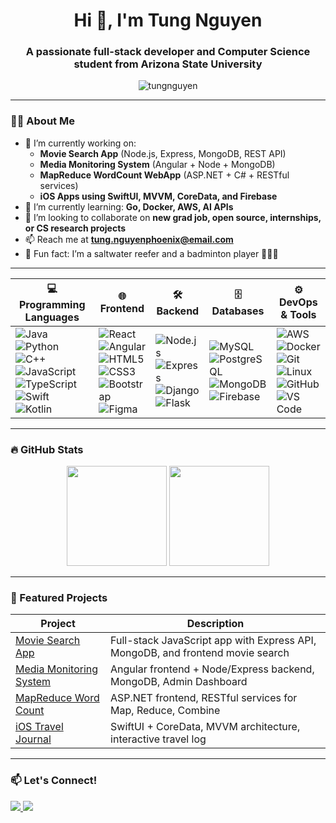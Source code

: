 <h1 align="center">Hi 👋, I'm Tung Nguyen</h1>
<h3 align="center">A passionate full-stack developer and Computer Science student from Arizona State University</h3>

<p align="center">
  <img src="https://komarev.com/ghpvc/?username=tungnguyen&label=Profile%20views&color=0e75b6&style=flat" alt="tungnguyen" />
</p>

---

### 👨‍💻 About Me

- 🔭 I’m currently working on:
  - **Movie Search App** (Node.js, Express, MongoDB, REST API)
  - **Media Monitoring System** (Angular + Node + MongoDB)
  - **MapReduce WordCount WebApp** (ASP.NET + C# + RESTful services)
  - **iOS Apps using SwiftUI, MVVM, CoreData, and Firebase**
- 🌱 I’m currently learning: **Go, Docker, AWS, AI APIs**
- 👯 I’m looking to collaborate on **new grad job, open source, internships, or CS research projects**
- 📫 Reach me at **tung.nguyenphoenix@email.com**
- 🐠 Fun fact: I’m a saltwater reefer and a badminton player 🧜‍♂️🏸

---

| 💻 Programming Languages                                                                                                                                                                                                                                                                                                                                                                                                                                                                                                                                                                                                                                                                                                                | 🌐 Frontend                                                                                                                                                                                                                                                                                                                                                                                                                                                                                                                                                                                                           | 🛠️ Backend                                                                                                                                                                                                                                                                                                                                                                                                            | 🗄️ Databases                                                                                                                                                                                                                                                                                                                                                                                                                    | ⚙️ DevOps & Tools                                                                                                                                                                                                                                                                                                                                                                                                                                                                                                                                                                                                       |
| --------------------------------------------------------------------------------------------------------------------------------------------------------------------------------------------------------------------------------------------------------------------------------------------------------------------------------------------------------------------------------------------------------------------------------------------------------------------------------------------------------------------------------------------------------------------------------------------------------------------------------------------------------------------------------------------------------------------------------------- | --------------------------------------------------------------------------------------------------------------------------------------------------------------------------------------------------------------------------------------------------------------------------------------------------------------------------------------------------------------------------------------------------------------------------------------------------------------------------------------------------------------------------------------------------------------------------------------------------------------------- | ---------------------------------------------------------------------------------------------------------------------------------------------------------------------------------------------------------------------------------------------------------------------------------------------------------------------------------------------------------------------------------------------------------------------- | -------------------------------------------------------------------------------------------------------------------------------------------------------------------------------------------------------------------------------------------------------------------------------------------------------------------------------------------------------------------------------------------------------------------------------- | ----------------------------------------------------------------------------------------------------------------------------------------------------------------------------------------------------------------------------------------------------------------------------------------------------------------------------------------------------------------------------------------------------------------------------------------------------------------------------------------------------------------------------------------------------------------------------------------------------------------------- |
| ![Java](https://img.shields.io/badge/-Java-007396?style=flat\&logo=java\&logoColor=white) <br> ![Python](https://img.shields.io/badge/-Python-3776AB?style=flat\&logo=python\&logoColor=white) <br> ![C++](https://img.shields.io/badge/-C++-00599C?style=flat\&logo=c%2b%2b\&logoColor=white) <br> ![JavaScript](https://img.shields.io/badge/-JavaScript-F7DF1E?style=flat\&logo=javascript\&logoColor=black) <br> ![TypeScript](https://img.shields.io/badge/-TypeScript-3178C6?style=flat\&logo=typescript\&logoColor=white) <br> ![Swift](https://img.shields.io/badge/-Swift-FA7343?style=flat\&logo=swift\&logoColor=white) <br> ![Kotlin](https://img.shields.io/badge/-Kotlin-7F52FF?style=flat\&logo=kotlin\&logoColor=white) | ![React](https://img.shields.io/badge/-React-61DAFB?style=flat\&logo=react\&logoColor=black) <br> ![Angular](https://img.shields.io/badge/-Angular-DD0031?style=flat\&logo=angular\&logoColor=white) <br> ![HTML5](https://img.shields.io/badge/-HTML5-E34F26?style=flat\&logo=html5\&logoColor=white) <br> ![CSS3](https://img.shields.io/badge/-CSS3-1572B6?style=flat\&logo=css3\&logoColor=white) <br> ![Bootstrap](https://img.shields.io/badge/-Bootstrap-563D7C?style=flat\&logo=bootstrap\&logoColor=white) <br> ![Figma](https://img.shields.io/badge/-Figma-F24E1E?style=flat\&logo=figma\&logoColor=white) | ![Node.js](https://img.shields.io/badge/-Node.js-339933?style=flat\&logo=nodedotjs\&logoColor=white) <br> ![Express](https://img.shields.io/badge/-Express.js-000000?style=flat\&logo=express\&logoColor=white) <br> ![Django](https://img.shields.io/badge/-Django-092E20?style=flat\&logo=django\&logoColor=white) <br> ![Flask](https://img.shields.io/badge/-Flask-000000?style=flat\&logo=flask\&logoColor=white) | ![MySQL](https://img.shields.io/badge/-MySQL-4479A1?style=flat\&logo=mysql\&logoColor=white) <br> ![PostgreSQL](https://img.shields.io/badge/-PostgreSQL-4169E1?style=flat\&logo=postgresql\&logoColor=white) <br> ![MongoDB](https://img.shields.io/badge/-MongoDB-47A248?style=flat\&logo=mongodb\&logoColor=white) <br> ![Firebase](https://img.shields.io/badge/-Firebase-FFCA28?style=flat\&logo=firebase\&logoColor=black) | ![AWS](https://img.shields.io/badge/-AWS-232F3E?style=flat\&logo=amazonaws\&logoColor=white) <br> ![Docker](https://img.shields.io/badge/-Docker-2496ED?style=flat\&logo=docker\&logoColor=white) <br> ![Git](https://img.shields.io/badge/-Git-F05032?style=flat\&logo=git\&logoColor=white) <br> ![Linux](https://img.shields.io/badge/-Linux-FCC624?style=flat\&logo=linux\&logoColor=black) <br> ![GitHub](https://img.shields.io/badge/-GitHub-181717?style=flat\&logo=github\&logoColor=white) <br> ![VS Code](https://img.shields.io/badge/-VS%20Code-007ACC?style=flat\&logo=visualstudiocode\&logoColor=white) |

---

### 🔥 GitHub Stats

<p align="center">
  <img height="160" src="https://github-readme-stats.vercel.app/api?username=tungnguyenasu&show_icons=true&theme=radical" />
  <img height="160" src="https://github-readme-stats.vercel.app/api/top-langs/?username=tungnguyenasu&layout=compact&theme=radical" />
</p>

---

### 📂 Featured Projects

| Project | Description |
|--------|-------------|
| [Movie Search App](https://github.com/tungnguyenasu/MovieSearchApp) | Full-stack JavaScript app with Express API, MongoDB, and frontend movie search |
| [Media Monitoring System](https://github.com/tungnguyenasu/MediaMonitoring) | Angular frontend + Node/Express backend, MongoDB, Admin Dashboard |
| [MapReduce Word Count](https://github.com/tungnguyenasu/MapReduce-Web-App) | ASP.NET frontend, RESTful services for Map, Reduce, Combine |
| [iOS Travel Journal](https://github.com/tungnguyenasu/IOS-Travel-Journal) | SwiftUI + CoreData, MVVM architecture, interactive travel log |

---

### 📫 Let's Connect!

<p align="left">
  <a href="https://linkedin.com/in/tungnguyen0202" target="_blank">
    <img src="https://img.shields.io/badge/-LinkedIn-blue?style=flat&logo=linkedin" />
  </a>
  <a href="mailto:tung.nguyenphoenix@email.com">
    <img src="https://img.shields.io/badge/-Email-red?style=flat&logo=gmail" />
  </a>
</p>
